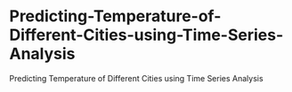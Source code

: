 # Predicting-Temperature-of-Different-Cities-using-Time-Series-Analysis
Predicting Temperature of Different Cities using Time Series Analysis
